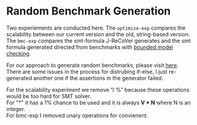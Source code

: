 # Random Benchmark Generation

Two experiements are conducted here. The `optimize-exp` compares the 
scalability between our current version and the old, string-based 
version. The `bmc-exp` compares the smt-formula J-ReCoVer generates 
and the smt formula generated directed from benchmarks with 
[bounded model checking](http://fmv.jku.at/bmc/).

For our approach to generate random benchmarks, please visit 
[here](https://github.com/spencerwuwu/benchmark-generator).   
There are some issues in the process for distrubing if-else,
I just re-generated another one if the assertions in the 
generator failed.

For the scalability experiment we remove “/ %” because these 
operations would be too hard for SMT solver.   
For "*" it has a 1% chance to be used and it is always **V * N** 
where N is an integer.   
For bmc-exp I removed unary operations for convienent.
